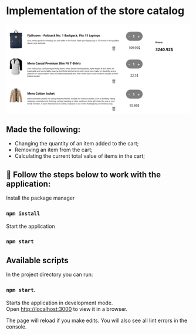 # Implementation of the store catalog

![image](public/shop.png)

## Made the following:
- Changing the quantity of an item added to the cart;
- Removing an item from the cart;
- Calculating the current total value of items in the cart;


## 🚀 Follow the steps below to work with the application:

Install the package manager

### `npm install`

Start the application

### `npm start`


## Available scripts

In the project directory you can run:

### `npm start`.

Starts the application in development mode.\
Open [http://localhost:3000](http://localhost:3000) to view it in a browser.

The page will reload if you make edits.
You will also see all lint errors in the console.
